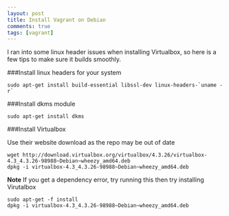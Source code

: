 ```yaml
---
layout: post
title: Install Vagrant on Debian
comments: true
tags: [vagrant]
---
```


I ran into some linux header issues when installing Virtualbox, so here is a few
tips to make sure it builds smoothly.

###Install linux headers for your system

```
sudo apt-get install build-essential libssl-dev linux-headers-`uname -r`
```

###Install dkms module

```
sudo apt-get install dkms
```

###Install Virtualbox

Use their website download as the repo may be out of date

```
wget http://download.virtualbox.org/virtualbox/4.3.26/virtualbox-4.3_4.3.26-98988~Debian~wheezy_amd64.deb
dpkg -i virtualbox-4.3_4.3.26-98988~Debian~wheezy_amd64.deb
```

**Note** If you get a dependency error, try running this then try installing
Virutalbox

```
sudo apt-get -f install
dpkg -i virtualbox-4.3_4.3.26-98988~Debian~wheezy_amd64.deb
```


